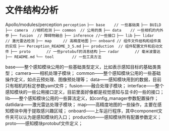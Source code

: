 # 文件结构分析

Apollo/modules/perception
`perception`
`├── base    // 一些基础类`
`├── BUILD`
`├── camera  //相机检测`
`├── common  // 公用的类`
`├── data    // 一些相机的内外参`
`├── fusion  // 障碍物融合`
`├── inference //一些接口`
`├── lib`
`├── lidar   // 激光雷达检测`
`├── map     // 高精度地图`
`├── onboard // 组件文件结构和组件类的实现`
`├── Perception_README_3_5.md`
`├── production  // 组件配置文件和启动文件`
`├── proto       // 一些protobuf的消息结构`
`├── radar       // 毫米波雷达`
`├── README.md`
`└── tool        // 一些工具方法`

base——整个感知模块公用的一些基础类型定义，比如表示感知目标的基础类类型；
camera——相机处理子模块；
common——整个感知模块公用的一些基础操作定义，如点云预处理、图像预处理等；
data——感知模块用到的数据，目前只有相机的标定参数yaml文件；
fusion——融合处理子模块；
interface——整个感知模块的一些公用接口定义，目前里面好像都是视觉感知与显卡的一些的接口；
lib——整个感知模块公用的一些算法定义，如config_manager参数配置操作；
datlidara——激光雷达处理子模块；
map——高精度地图的一些操作，主要在感知模块中用于提取感兴趣区域；
onboard——上车运行程序，其中component文件夹可以认为是感知模块的入口；
production——感知模块所有配置参数定义；
proto——感知模块protobuf文件定义；